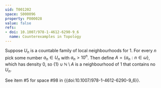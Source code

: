 ```yaml
---
uid: T001202
space: S000096
property: P000028
value: false
refs:
- doi: 10.1007/978-1-4612-6290-9_6
  name: Counterexamples in Topology
---
```


Suppose $U_n$ is a countable family of local neighbourhoods for $1$. For every $n$ pick some number $a_n \in U_n$ with  $a_n > 10^n$. Then define $A = \{a_n: n \in \omega\}$, which has density $0$, so $\{1\} \cup \mathbb{N}\setminus A$ is a neighbourhood of $1$ that contains no $U_n$.

See item #5 for space #98 in {{doi:10.1007/978-1-4612-6290-9_6}}.
